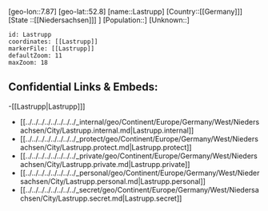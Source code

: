 ﻿---
location: [52.8,7.87]
mapzoom: [7,12] 
mapmarker: city 
type: City
tags:
- geo/City


SpocWebEntityId: 31861
isDeleted: false
confidential: public

---
[geo-lon::7.87]
[geo-lat::52.8]
[name::Lastrupp]
[Country::[[Germany]]]
[State ::[[Niedersachsen]]] ]
[Population::]
[Unknown::]


```leaflet
id: Lastrupp
coordinates: [[Lastrupp]]
markerFile: [[Lastrupp]]
defaultZoom: 11 
maxZoom: 18
```


## Confidential Links & Embeds: 
-[[Lastrupp|Lastrupp]]] 
- [[../../../../../../../../_internal/geo/Continent/Europe/Germany/West/Niedersachsen/City/Lastrupp.internal.md|Lastrupp.internal]] 
- [[../../../../../../../../_protect/geo/Continent/Europe/Germany/West/Niedersachsen/City/Lastrupp.protect.md|Lastrupp.protect]] 
- [[../../../../../../../../_private/geo/Continent/Europe/Germany/West/Niedersachsen/City/Lastrupp.private.md|Lastrupp.private]] 
- [[../../../../../../../../_personal/geo/Continent/Europe/Germany/West/Niedersachsen/City/Lastrupp.personal.md|Lastrupp.personal]] 
- [[../../../../../../../../_secret/geo/Continent/Europe/Germany/West/Niedersachsen/City/Lastrupp.secret.md|Lastrupp.secret]] 
